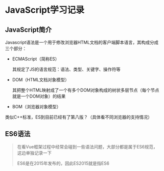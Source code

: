# JavaScript学习记录

## JavaScript简介

Javascript语法是一个用于修改浏览器HTML文档的客户端脚本语言，其构成分成三个部分：

* ECMAScript（简称ES）

  其规定了JS的语言规范：语法、类型、关键字、操作符等

* DOM（HTML文档对象模型）

  其把整个HTML映射成了一个有多个DOM对象构成的树状多层节点（每个节点就是一个DOM对象）的结果

* BOM（浏览器对象模型）

类似C++标准，ES到目前已经有了第八版？（具体看不同浏览器的支持情况）



## ES6语法

> 在看Vue框架过程中经常会碰到一些语法问题，大部分都是属于ES6规范，这边单独记录一下
>
> ES6是在2015年发布的，因此ES2015就是指ES6